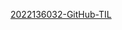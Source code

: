 [2022136032-GitHub-TIL](https://github.com/2022136032/2022136032-GitHub-TIL/tree/main/2022136032-GitHub-TIL)
